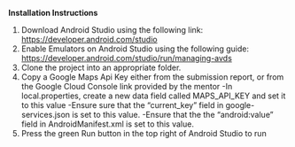 **Installation Instructions**

1. Download Android Studio using the following link: https://developer.android.com/studio
2. Enable Emulators on Android Studio using the following guide: https://developer.android.com/studio/run/managing-avds
3. Clone the project into an appropriate folder.
4. Copy a Google Maps Api Key either from the submission report, or from the Google Cloud Console link provided by the mentor
    -In local.properties, create a new data field called MAPS_API_KEY and set it to this value 
    -Ensure sure that the “current_key” field in google-services.json is set to this value.
    -Ensure that the the “android:value” field in AndroidManifest.xml is set to this value.
5. Press the green Run button in the top right of Android Studio to run
